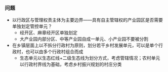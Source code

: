 ### 问题
- 以行政区与管理权责主体为主要边界——具有自主管辖权的产业园区是否需要单独划定管控单元？
  - 经开区、麻章经开区单独划定
  - 大产业园内部分区、中等产业园自成一单元、小产业园不要被分割
- 在乡镇层面上以不拆分行政村为原则，划分若干乡村发展单元，可以是单个行政村，也可以由多个行政村组合而成
  - 生态单元以生态红线+二级生态线为划分方式，考虑管辖情况；农村单元以行政村界线为基础，考虑乡村振兴规划的村庄分类